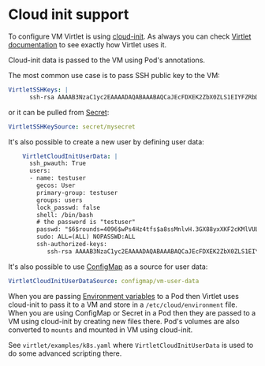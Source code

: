 # Cloud init support

To configure VM Virtlet is using [cloud-init](https://cloudinit.readthedocs.io/en/latest/). As always you can check [Virtlet documentation](../cloud-init-data-generation.md) to see exactly how Virtlet uses it.

Cloud-init data is passed to the VM using Pod's annotations.

The most common use case is to pass SSH public key to the VM:

```yaml
VirtletSSHKeys: |
      ssh-rsa AAAAB3NzaC1yc2EAAAADAQABAAABAQCaJEcFDXEK2ZbX0ZLS1EIYFZRbDAcRfuVjpstSc0De8+sV1aiu+dePxdkuDRwqFtCyk6dEZkssjOkBXtri00MECLkir6FcH3kKOJtbJ6vy3uaJc9w1ERo+wyl6SkAh/+JTJkp7QRXj8oylW5E20LsbnA/dIwWzAF51PPwF7A7FtNg9DnwPqMkxFo1Th/buOMKbP5ZA1mmNNtmzbMpMfJATvVyiv3ccsSJKOiyQr6UG+j7sc/7jMVz5Xk34Vd0l8GwcB0334MchHckmqDB142h/NCWTr8oLakDNvkfC1YneAfAO41hDkUbxPtVBG5M/o7P4fxoqiHEX+ZLfRxDtHB53 me@localhost
```

or it can be pulled from [Secret](https://kubernetes.io/docs/concepts/configuration/secret/):

```yaml
VirtletSSHKeySource: secret/mysecret
```

It's also possible to create a new user by defining user data:

```yaml
    VirtletCloudInitUserData: |
      ssh_pwauth: True
      users:
      - name: testuser
        gecos: User
        primary-group: testuser
        groups: users
        lock_passwd: false
        shell: /bin/bash
        # the password is "testuser"
        passwd: "$6$rounds=4096$wPs4Hz4tfs$a8ssMnlvH.3GX88yxXKF2cKMlVULsnydoOKgkuStTErTq2dzKZiIx9R/pPWWh5JLxzoZEx7lsSX5T2jW5WISi1"
        sudo: ALL=(ALL) NOPASSWD:ALL
        ssh-authorized-keys:
           ssh-rsa AAAAB3NzaC1yc2EAAAADAQABAAABAQCaJEcFDXEK2ZbX0ZLS1EIYFZRbDAcRfuVjpstSc0De8+sV1aiu+dePxdkuDRwqFtCyk6dEZkssjOkBXtri00MECLkir6FcH3kKOJtbJ6vy3uaJc9w1ERo+wyl6SkAh/+JTJkp7QRXj8oylW5E20LsbnA/dIwWzAF51PPwF7A7FtNg9DnwPqMkxFo1Th/buOMKbP5ZA1mmNNtmzbMpMfJATvVyiv3ccsSJKOiyQr6UG+j7sc/7jMVz5Xk34Vd0l8GwcB0334MchHckmqDB142h/NCWTr8oLakDNvkfC1YneAfAO41hDkUbxPtVBG5M/o7P4fxoqiHEX+ZLfRxDtHB53 me@localhost
```

It's also possible to use [ConfigMap](https://kubernetes.io/docs/tasks/configure-pod-container/configure-pod-configmap/) as a source for user data:

```yaml
VirtletCloudInitUserDataSource: configmap/vm-user-data
```

When you are passing [Environment variables](../environment-variables.md) to a Pod then Virtlet uses cloud-init to pass it to a VM and store in a `/etc/cloud/environment` file.
When you are using ConfigMap or Secret in a Pod then they are passed to a VM using cloud-init by creating new files there. Pod's volumes are also converted to `mounts` and mounted in VM using cloud-init.

See `virtlet/examples/k8s.yaml` where `VirtletCloudInitUserData` is used to do some advanced scripting there.
